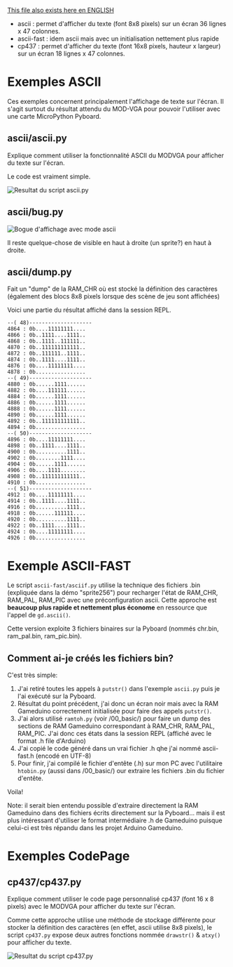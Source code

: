 [This file also exists here en ENGLISH](README_eng.md)

* ascii : permet d'afficher du texte (font 8x8 pixels) sur un écran 36 lignes x 47 colonnes.
* ascii-fast : idem ascii mais avec un initialisation nettement plus rapide
* cp437 : permet d'afficher du texte (font 16x8 pixels, hauteur x largeur) sur un écran 18 lignes x 47 colonnes.

# Exemples ASCII

Ces exemples concernent principalement l'affichage de texte sur l'écran. Il s'agit surtout du résultat attendu du MOD-VGA pour pouvoir l'utiliser avec une carte MicroPython Pyboard.

## ascii/ascii.py
Explique comment utiliser la fonctionnalité ASCII du MODVGA pour afficher du texte sur l'écran.

Le code est vraiment simple.

![Resultat du script ascii.py](ascii.jpg)

## ascii/bug.py

![Bogue d'affichage avec mode ascii](ascii_buggy.jpg)

Il reste quelque-chose de visible en haut à droite (un sprite?) en haut à droite.

## ascii/dump.py
Fait un "dump" de la RAM_CHR où est stocké la définition des caractères (également des blocs 8x8 pixels lorsque des scène de jeu sont affichées)

Voici une partie du résultat affiché dans la session REPL.
```
--( 48)--------------------
4864 : 0b....11111111....
4866 : 0b..1111....1111..
4868 : 0b..1111..111111..
4870 : 0b..111111111111..
4872 : 0b..111111..1111..
4874 : 0b..1111....1111..
4876 : 0b....11111111....
4878 : 0b................
--( 49)--------------------
4880 : 0b......1111......
4882 : 0b....111111......
4884 : 0b......1111......
4886 : 0b......1111......
4888 : 0b......1111......
4890 : 0b......1111......
4892 : 0b..111111111111..
4894 : 0b................
--( 50)--------------------
4896 : 0b....11111111....
4898 : 0b..1111....1111..
4900 : 0b..........1111..
4902 : 0b........1111....
4904 : 0b......1111......
4906 : 0b....1111........
4908 : 0b..111111111111..
4910 : 0b................
--( 51)--------------------
4912 : 0b....11111111....
4914 : 0b..1111....1111..
4916 : 0b..........1111..
4918 : 0b......111111....
4920 : 0b..........1111..
4922 : 0b..1111....1111..
4924 : 0b....11111111....
4926 : 0b................
```

# Exemple ASCII-FAST

Le script `ascii-fast/asciif.py` utilise la technique des fichiers .bin (expliquée dans la démo "sprite256") pour recharger l'état de RAM_CHR, RAM_PAL, RAM_PIC avec une préconfiguration ascii. Cette approche est __beaucoup plus rapide et nettement plus économe__ en ressource que l'appel de `gd.ascii()`.

Cette version exploite 3 fichiers binaires sur la Pyboard (nommés chr.bin, ram_pal.bin, ram_pic.bin).

## Comment ai-je créés les fichiers bin?

C'est très simple:
1. J'ai retiré toutes les appels à `putstr()` dans l'exemple `ascii.py` puis je l'ai exécuté sur la Pyboard.
2. Résultat du point précédent, j'ai donc un écran noir mais avec la RAM Gameduino correctement initialisée pour faire des appels `putstr()`.
3. J'ai alors utilisé `ramtoh.py` (voir /00_basic/) pour faire un dump des sections de RAM Gameduino correspondant à RAM_CHR, RAM_PAL, RAM_PIC. J'ai donc ces états dans la session REPL (affiché avec le format .h file d'Arduino)
4. J'ai copié le code généré dans un vrai fichier .h qhe j'ai nommé ascii-fast.h (encodé en UTF-8)
5. Pour finir, j'ai compilé le fichier d'entête (.h) sur mon PC avec l'utilitaire  `htobin.py` (aussi dans /00_basic/) our extraire les fichiers .bin du fichier d'entête.

Voila!

Note: il serait bien entendu possible d'extraire directement la RAM Gameduino dans des fichiers écrits directement sur la Pyboard... mais il est plus intéressant d'utiliser le format intermédiaire .h de Gameduino puisque celui-ci est très répandu dans les projet Arduino Gameduino.  

# Exemples CodePage

## cp437/cp437.py
Explique comment utiliser le code page personnalisé cp437 (font 16 x 8 pixels) avec le MODVGA pour afficher du texte sur l'écran.

Comme cette approche utilise une méthode de stockage différente pour stocker la définition des caractères (en effet, ascii utilise 8x8 pixels), le script `cp437.py` expose deux autres fonctions nommée `drawstr()` & `atxy()` pour afficher du texte.

![Resultat du script cp437.py](cp437.jpg)
